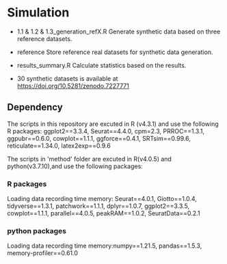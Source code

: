 # Simulation

- 1.1 & 1.2 & 1.3_generation_refX.R Generate synthetic data based on three reference datasets.

- reference Store reference real datasets for synthetic data generation.

- results_summary.R Calculate statistics based on the results.

- 30 synthetic datasets is available at https://doi.org/10.5281/zenodo.7227771

## Dependency
The scripts in this repository are excuted in R (v4.3.1) and use the following R packages:
ggplot2==3.3.4, Seurat==4.4.0, cpm=2.3, PRROC==1.3.1, ggpubr==0.6.0, cowplot==1.1.1, ggforce==0.4.1, SRTsim==0.99.6, reticulate==1.34.0, latex2exp==0.9.6

The scripts in 'method' folder are excuted in R(v4.0.5) and python(v3.7.10),and use the following packages:
### R packages
Loading data recording time memory: Seurat==4.0.1, Giotto==1.0.4, tidyverse==1.3.1, patchwork==1.1.1, dplyr==1.0.7, ggplot2==3.3.5, cowplot==1.1.1, parallel==4.0.5, peakRAM==1.0.2, SeuratData==0.2.1

### python packages
Loading data recording time memory:numpy==1.21.5, pandas==1.5.3, memory-profiler==0.61.0
